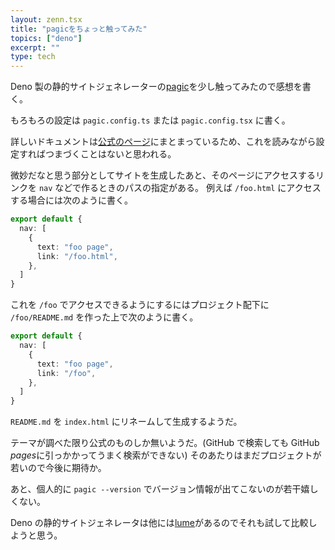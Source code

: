 ```yaml
---
layout: zenn.tsx
title: "pagicをちょっと触ってみた"
topics: ["deno"]
excerpt: ""
type: tech
---
```


Deno 製の静的サイトジェネレーターの[pagic](https://github.com/xcatliu/pagic)を少し触ってみたので感想を書く。

もろもろの設定は `pagic.config.ts` または `pagic.config.tsx` に書く。

詳しいドキュメントは[公式のページ](https://pagic.org/docs/introduction.html)にまとまっているため、これを読みながら設定すればつまづくことはないと思われる。

微妙だなと思う部分としてサイトを生成したあと、そのページにアクセスするリンクを `nav` などで作るときのパスの指定がある。
例えば `/foo.html` にアクセスする場合には次のように書く。

```typescript
export default {
  nav: [
    {
      text: "foo page",
      link: "/foo.html",
    },
  ]
} 
```

これを `/foo` でアクセスできるようにするにはプロジェクト配下に `/foo/README.md` を作った上で次のように書く。

```typescript
export default {
  nav: [
    {
      text: "foo page",
      link: "/foo",
    },
  ]
}
```

`README.md` を `index.html` にリネームして生成するようだ。

テーマが調べた限り公式のものしか無いようだ。(GitHub で検索しても GitHub *pages*に引っかかってうまく検索ができない)
そのあたりはまだプロジェクトが若いので今後に期待か。

あと、個人的に `pagic --version` でバージョン情報が出てこないのが若干嬉しくない。

Deno の静的サイトジェネレータは他には[lume](https://github.com/lumeland/lume)があるのでそれも試して比較しようと思う。
